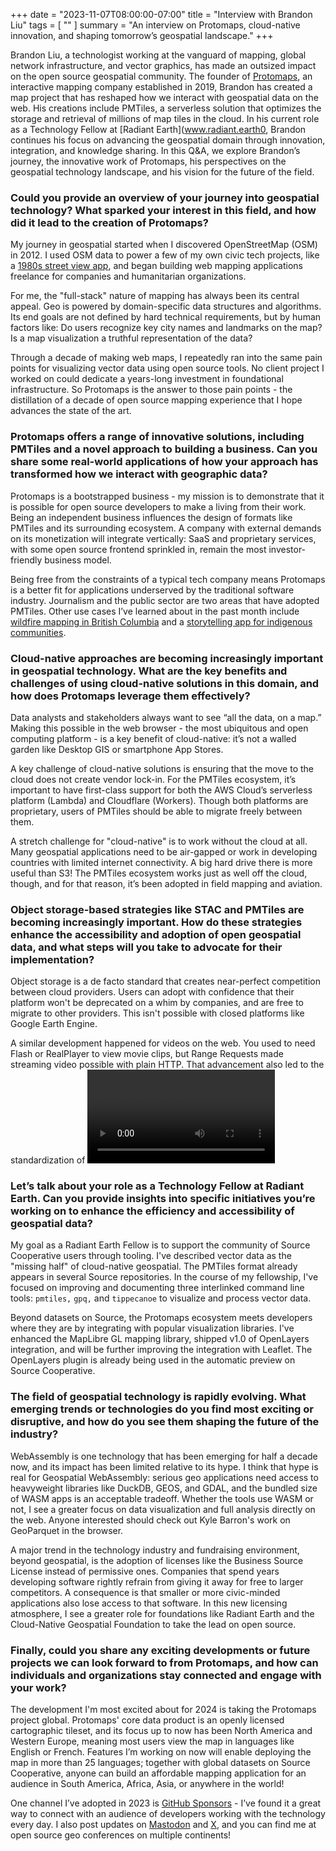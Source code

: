 +++
date = "2023-11-07T08:00:00-07:00"
title = "Interview with Brandon Liu"
tags = [ ""
]
summary = "An interview on Protomaps, cloud-native innovation, and shaping tomorrow’s geospatial landscape."
+++

Brandon Liu, a technologist working at the vanguard of mapping, global network infrastructure, and vector graphics, has made an outsized impact on the open source geospatial community. The founder of [Protomaps](https://protomaps.com), an interactive mapping company established in 2019, Brandon has created a map project that has reshaped how we interact with geospatial data on the web. His creations include PMTiles, a serverless solution that optimizes the storage and retrieval of millions of map tiles in the cloud. In his current role as a Technology Fellow at [Radiant Earth](www.radiant.earth0, Brandon continues his focus on advancing the geospatial domain through innovation, integration, and knowledge sharing. In this Q&A, we explore Brandon’s journey, the innovative work of Protomaps, his perspectives on the geospatial technology landscape, and his vision for the future of the field. 

### Could you provide an overview of your journey into geospatial technology? What sparked your interest in this field, and how did it lead to the creation of Protomaps? 

My journey in geospatial started when I discovered OpenStreetMap (OSM) in 2012. I used OSM data to power a few of my own civic tech projects, like a [1980s street view app](https://80s.nyc), and began building web mapping applications freelance for companies and humanitarian organizations. 

For me, the "full-stack" nature of mapping has always been its central appeal. Geo is powered by domain-specific data structures and algorithms. Its end goals are not defined by hard technical requirements, but by human factors like: Do users recognize key city names and landmarks on the map? Is a map visualization a truthful representation of the data? 

Through a decade of making web maps, I repeatedly ran into the same pain points for visualizing vector data using open source tools. No client project I worked on could dedicate a years-long investment in foundational infrastructure. So Protomaps is the answer to those pain points - the distillation of a decade of open source mapping experience that I hope advances the state of the art. 

### Protomaps offers a range of innovative solutions, including PMTiles and a novel approach to building a business. Can you share some real-world applications of how your approach has transformed how we interact with geographic data?

Protomaps is a bootstrapped business - my mission is to demonstrate that it is possible for open source developers to make a living from their work. Being an independent business influences the design of formats like PMTiles and its surrounding ecosystem. A company with external demands on its monetization will integrate vertically: SaaS and proprietary services, with some open source frontend sprinkled in, remain the most investor-friendly business model. 

Being free from the constraints of a typical tech company means Protomaps is a better fit for applications underserved by the traditional software industry. Journalism and the public sector are two areas that have adopted PMTiles. Other use cases I’ve learned about in the past month include [wildfire mapping in British Columbia](http://lens.pathandfocus.com) and a [storytelling app for indigenous communities](https://explore.terrastories.app).

### Cloud-native approaches are becoming increasingly important in geospatial technology. What are the key benefits and challenges of using cloud-native solutions in this domain, and how does Protomaps leverage them effectively?
 
Data analysts and stakeholders always want to see “all the data, on a map.” Making this possible in the web browser - the most ubiquitous and open computing platform -  is a key benefit of cloud-native: it’s not a walled garden like Desktop GIS or smartphone App Stores. 

A key challenge of cloud-native solutions is ensuring that the move to the cloud does not create vendor lock-in. For the PMTiles ecosystem, it’s important to have first-class support for both the AWS Cloud’s serverless platform (Lambda) and Cloudflare (Workers). Though both platforms are proprietary, users of PMTiles should be able to migrate freely between them. 

A stretch challenge for "cloud-native" is to work without the cloud at all. Many geospatial applications need to be air-gapped or work in developing countries with limited internet connectivity. A big hard drive there is more useful than S3! The PMTiles ecosystem works just as well off the cloud, though, and for that reason, it’s been adopted in field mapping and aviation. 

### Object storage-based strategies like STAC and PMTiles are becoming increasingly important. How do these strategies enhance the accessibility and adoption of open geospatial data, and what steps will you take to advocate for their implementation?

Object storage is a de facto standard that creates near-perfect competition between cloud providers. Users can adopt with confidence that their platform won't be deprecated on a whim by companies, and are free to migrate to other providers. This isn't possible with closed platforms like Google Earth Engine. 

A similar development happened for videos on the web. You used to need Flash or RealPlayer to view movie clips, but Range Requests made streaming video possible with plain HTTP. That advancement also led to the standardization of <video> elements in browsers. In the same way, the Protomaps ecosystem brings interactive geospatial visualization to the browser, agnostic to what object storage it lives on, all using web standards. 


### Let’s talk about your role as a Technology Fellow at Radiant Earth. Can you provide insights into specific initiatives you’re working on to enhance the efficiency and accessibility of geospatial data?

My goal as a Radiant Earth Fellow is to support the community of Source Cooperative users through tooling. I've described vector data as the "missing half" of cloud-native geospatial. The PMTiles format already appears in several Source repositories. In the course of my fellowship, I've focused on improving and documenting three interlinked command line tools: `pmtiles,` `gpq,` and `tippecanoe` to visualize and process vector data.

Beyond datasets on Source, the Protomaps ecosystem meets developers where they are by integrating with popular visualization libraries. I've enhanced the MapLibre GL mapping library, shipped v1.0 of OpenLayers integration, and will be further improving the integration with Leaflet. The OpenLayers plugin is already being used in the automatic preview on Source Cooperative. 

### The field of geospatial technology is rapidly evolving. What emerging trends or technologies do you find most exciting or disruptive, and how do you see them shaping the future of the industry?

WebAssembly is one technology that has been emerging for half a decade now, and its impact has been limited relative to its hype. I think that hype is real for Geospatial WebAssembly: serious geo applications need access to heavyweight libraries like DuckDB, GEOS, and GDAL, and the bundled size of WASM apps is an acceptable tradeoff. Whether the tools use WASM or not, I see a greater focus on data visualization and full analysis directly on the web. Anyone interested should check out Kyle Barron's work on GeoParquet in the browser.

A major trend in the technology industry and fundraising environment, beyond geospatial, is the adoption of licenses like the Business Source License instead of permissive ones. Companies that spend years developing software rightly refrain from giving it away for free to larger competitors. A consequence is that smaller or more civic-minded applications also lose access to that software. In this new licensing atmosphere, I see a greater role for foundations like Radiant Earth and the Cloud-Native Geospatial Foundation to take the lead on open source. 

### Finally, could you share any exciting developments or future projects we can look forward to from Protomaps, and how can individuals and organizations stay connected and engage with your work?
 
The development I'm most excited about for 2024 is taking the Protomaps project global. Protomaps' core data product is an openly licensed cartographic tileset, and its focus up to now has been North America and Western Europe, meaning most users view the map in languages like English or French. Features I’m working on now will enable deploying the map in more than 25 languages; together with global datasets on Source Cooperative, anyone can build an affordable mapping application for an audience in South America, Africa, Asia, or anywhere in the world!

One channel I’ve adopted in 2023 is [GitHub Sponsors](https://github.com/sponsors/protomaps) - I’ve found it a great way to connect with an audience of developers working with the technology every day. I also post updates on [Mastodon](https://mastodon.social/@bdon) and [X](https://twitter.com/bdon), and you can find me at open source geo conferences on multiple continents!

